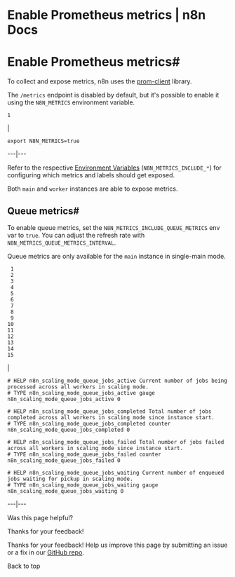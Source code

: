 # Enable Prometheus metrics | n8n Docs

[ ](https://github.com/n8n-io/n8n-docs/edit/main/docs/hosting/configuration/configuration-examples/prometheus.md "Edit this page")

# Enable Prometheus metrics#

To collect and expose metrics, n8n uses the [prom-client](https://www.npmjs.com/package/prom-client) library.

The `/metrics` endpoint is disabled by default, but it's possible to enable it using the `N8N_METRICS` environment variable.
    
    
    1

| 
    
    
    export N8N_METRICS=true
      
  
---|---  
  
Refer to the respective [Environment Variables](../../environment-variables/endpoints/) (`N8N_METRICS_INCLUDE_*`) for configuring which metrics and labels should get exposed.

Both `main` and `worker` instances are able to expose metrics.

## Queue metrics#

To enable queue metrics, set the `N8N_METRICS_INCLUDE_QUEUE_METRICS` env var to `true`. You can adjust the refresh rate with `N8N_METRICS_QUEUE_METRICS_INTERVAL`.

Queue metrics are only available for the `main` instance in single-main mode.
    
    
     1
     2
     3
     4
     5
     6
     7
     8
     9
    10
    11
    12
    13
    14
    15

| 
    
    
    # HELP n8n_scaling_mode_queue_jobs_active Current number of jobs being processed across all workers in scaling mode.
    # TYPE n8n_scaling_mode_queue_jobs_active gauge
    n8n_scaling_mode_queue_jobs_active 0
    
    # HELP n8n_scaling_mode_queue_jobs_completed Total number of jobs completed across all workers in scaling mode since instance start.
    # TYPE n8n_scaling_mode_queue_jobs_completed counter
    n8n_scaling_mode_queue_jobs_completed 0
    
    # HELP n8n_scaling_mode_queue_jobs_failed Total number of jobs failed across all workers in scaling mode since instance start.
    # TYPE n8n_scaling_mode_queue_jobs_failed counter
    n8n_scaling_mode_queue_jobs_failed 0
    
    # HELP n8n_scaling_mode_queue_jobs_waiting Current number of enqueued jobs waiting for pickup in scaling mode.
    # TYPE n8n_scaling_mode_queue_jobs_waiting gauge
    n8n_scaling_mode_queue_jobs_waiting 0
      
  
---|---  
  
Was this page helpful? 

Thanks for your feedback! 

Thanks for your feedback! Help us improve this page by submitting an issue or a fix in our [GitHub repo](https://github.com/n8n-io/n8n-docs). 

Back to top